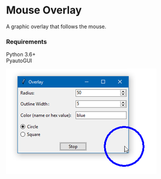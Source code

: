# Mouse Overlay
A graphic overlay that follows the mouse.

### Requirements
Python 3.6+  
PyautoGUI

![](https://github.com/Gprime5/Mouse-Overlay/blob/master/example.png)
